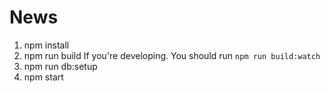# News

1. npm install
2. npm run build
  If you're developing. You should run `npm run build:watch`
3. npm run db:setup
4. npm start
